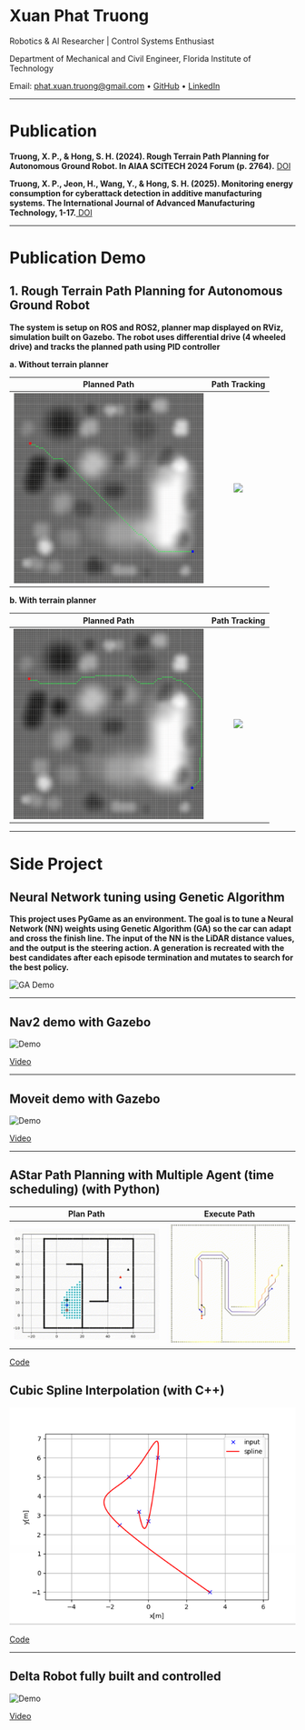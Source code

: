 # Xuan Phat Truong

Robotics & AI Researcher | Control Systems Enthusiast

Department of Mechanical and Civil Engineer, Florida Institute of Technology

Email: phat.xuan.truong@gmail.com • [GitHub](https://github.com/phat-truongxuan) • [LinkedIn](https://www.linkedin.com/in/xuan-phat-truong-2545001a0/)

---
# Publication

**Truong, X. P., & Hong, S. H. (2024). Rough Terrain Path Planning for Autonomous Ground Robot. In AIAA SCITECH 2024 Forum (p. 2764).**
[ DOI](https://doi.org/10.2514/6.2024-2764)

**Truong, X. P., Jeon, H., Wang, Y., & Hong, S. H. (2025). Monitoring energy consumption for cyberattack detection in additive manufacturing systems. The International Journal of Advanced Manufacturing Technology, 1-17.**[ DOI](https://doi.org/10.1007/s00170-025-16551-2)

---
# Publication Demo

## 1. Rough Terrain Path Planning for Autonomous Ground Robot

**The system is setup on ROS and ROS2, planner map displayed on RViz, simulation built on Gazebo. The robot uses differential drive (4 wheeled drive) and tracks the planned path using PID controller**

**a. Without terrain planner**


| Planned Path | Path Tracking |
|:------:|:------:|
| ![](images/without_terrainplanner.png) | ![](images/without_terrainplanner.gif) |

**b. With terrain planner**

| Planned Path | Path Tracking |
|:------:|:------:|
| ![](images/with_terrainplanner.png) | ![](images/with_terrainplanner.gif) |



---
# Side Project

## Neural Network tuning using Genetic Algorithm

**This project uses PyGame as an environment. The goal is to tune a Neural Network (NN) weights using Genetic Algorithm (GA) so the car can adapt and cross the finish line. The input of the NN is the LiDAR distance values, and the output is the steering action. A generation is recreated with the best candidates after each episode termination and mutates to search for the best policy.**

![GA Demo](images/ga_race_demo.gif)

---

## Nav2 demo with Gazebo

![Demo](images/nav2_demo.gif)

[Video](https://www.youtube.com/watch?v=vf5PCvhSXe0)

---

## Moveit demo with Gazebo

![Demo](images/moveit_demo.gif)

[Video](https://www.youtube.com/watch?v=X2w5IWsK_So&t=62s)

---

## AStar Path Planning with Multiple Agent (time scheduling) (with Python)

| Plan Path | Execute Path |
|:------:|:------:|
| ![](images/astar_multi_plan.gif) | ![](images/astar_multi_exe.gif) |

[Code](https://github.com/phat-truongxuan/path_algo.git)

## Cubic Spline Interpolation (with C++)

![Demo](images/cubic_spline_result.png)

[Code](https://github.com/phat-truongxuan/path_algo.git)

---

## Delta Robot fully built and controlled

![Demo](images/delta_robot.gif)

[Video](https://www.youtube.com/watch?v=rsFehdk5Mqs)
